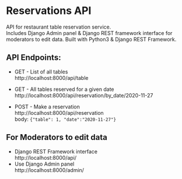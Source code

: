 # Reservations API
API for restaurant table reservation service.  
Includes Django Admin panel & Django REST framework interface for moderators to edit data.
Built with Python3 & Django REST Framework.

## API Endpoints:

- GET - List of all tables  
http://localhost:8000/api/table

- GET - All tables reserved for a given date
http://localhost:8000/api/reservation/by_date/2020-11-27

- POST - Make a reservation  
http://localhost:8000/api/reservation  
body: `{"table": 1, "date":"2020-11-27"}`

## For Moderators to edit data
- Django REST Framework interface  
http://localhost:8000/api/  
- Use Django Admin panel  
http://localhost:8000/admin/
